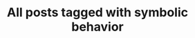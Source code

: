 ---
layout: tag
title: "All posts tagged with symbolic behavior"
permalink: /weblog/tags/symbolic-behavior/
taxonomy: symbolic behavior
---